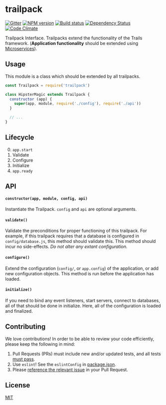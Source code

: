 # trailpack

[![Gitter][gitter-image]][gitter-url]
[![NPM version][npm-image]][npm-url]
[![Build status][ci-image]][ci-url]
[![Dependency Status][daviddm-image]][daviddm-url]
[![Code Climate][codeclimate-image]][codeclimate-url]

Trailpack Interface. Trailpacks extend the functionality of the Trails
framework. (**Application functionality** should be extended using
[Microservices](https://github.com/trailsjs/trailpack-microservices)).

## Usage
This module is a class which should be extended by all trailpacks.

```js
const Trailpack = require('trailpack')

class HipsterMagic extends Trailpack {
  constructor (app) {
    super(app, module, require('./config'), require('./api'))
  }

  // ...
}
```

## Lifecycle

0. `app.start`
1. Validate
2. Configure
3. Initialize
4. `app.ready`

## API

#### `constructor(app, module, config, api)`
Instantiate the Trailpack. `config` and `api` are optional arguments.

#### `validate()`
Validate the preconditions for proper functioning of this trailpack. For
example, if this trailpack requires that a database is configured in
`config/database.js`, this method should validate this. This method should incur
no side-effects. *Do not alter any extant configuration.*

#### `configure()`
Extend the configuration (`config/`, or `app.config`) of the application, or
add new configuration objects. This method is run before the application
has loaded.

#### `initialize()`
If you need to bind any event listeners, start servers, connect to databases,
all of that should be done in initialize. Here, all of the configuration is
loaded and finalized.

## Contributing
We love contributions! In order to be able to review your code efficiently,
please keep the following in mind:

1. Pull Requests (PRs) must include new and/or updated tests, and all tests [must pass](https://travis-ci.org/trailsjs/trailpack).
2. Use `eslint`! See the `eslintConfig` in [package.json](https://github.com/trailsjs/trailpack/blob/master/package.json).
3. Please [reference the relevant issue](https://github.com/blog/1506-closing-issues-via-pull-requests) in your Pull Request.

## License
[MIT](https://github.com/trailsjs/trailpack/blob/master/LICENSE)

[npm-image]: https://img.shields.io/npm/v/trailpack.svg?style=flat-square
[npm-url]: https://npmjs.org/package/trailpack
[ci-image]: https://img.shields.io/travis/trailsjs/trailpack/master.svg?style=flat-square
[ci-url]: https://travis-ci.org/trailsjs/trailpack
[daviddm-image]: http://img.shields.io/david/trailsjs/trailpack.svg?style=flat-square
[daviddm-url]: https://david-dm.org/trailsjs/trailpack
[codeclimate-image]: https://img.shields.io/codeclimate/github/trailsjs/trailpack.svg?style=flat-square
[codeclimate-url]: https://codeclimate.com/github/trailsjs/trailpack
[gitter-image]: http://img.shields.io/badge/+%20GITTER-JOIN%20CHAT%20%E2%86%92-1DCE73.svg?style=flat-square
[gitter-url]: https://gitter.im/trailsjs/trails

